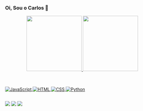 ### Oi, Sou o Carlos 👋

<div align="center">
<a href="[https://github.com/CarlosBerken](https://github.com/CarlosBerken)">
<img height="180em" src="[https://github-readme-stats.vercel.app/api?username=CarlosBerken&show_icons=true&theme=dark&include_all_commits=true&count_private=true](https://github-readme-stats.vercel.app/api?username=CarlosBerken&show_icons=true&theme=dark&include_all_commits=true&count_private=true)"/>
<img height="180em" src="[https://github-readme-stats.vercel.app/api/top-langs/?username=CarlosBerken&layout=compact&langs_count=7&theme=dark]"/>
</div>

 ##
 
 <div style="display: inline_block"><br>
  <img align="center" alt="JavaScript" src="https://img.shields.io/badge/JavaScript-323330?style=for-the-badge&logo=javascript&logoColor=F7DF1E">
  <img align="center" alt="HTML" src="https://img.shields.io/badge/HTML5-E34F26?style=for-the-badge&logo=html5&logoColor=white">
  <img align="center" alt="CSS" src="https://img.shields.io/badge/CSS3-1572B6?style=for-the-badge&logo=css3&logoColor=white">
  <img align="center" alt="Python" src="https://img.shields.io/badge/Python-14354C?style=for-the-badge&logo=python&logoColor=white">
  
   
   ##
   
  <div> 
  <a href="https://www.instagram.com/carlosberken/" target="_blank"><img src="https://img.shields.io/badge/-Instagram-%23E4405F?style=for-the-badge&logo=instagram&logoColor=white" target="_blank"></a>
 	<a href="https://www.twitch.tv/fallkess_" target="_blank"><img src="https://img.shields.io/badge/Twitch-9146FF?style=for-the-badge&logo=twitch&logoColor=white" target="_blank"></a>
  <a href="https://www.linkedin.com/in/carlos-henrique-agostinho-berkenbrock-33875516a/" target="_blank"><img src="https://img.shields.io/badge/-LinkedIn-%230077B5?style=for-the-badge&logo=linkedin&logoColor=white" target="_blank"></a> 
 
</div>

